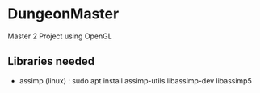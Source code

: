 # DungeonMaster

Master 2 Project using OpenGL

## Libraries needed

- assimp (linux) : sudo apt install assimp-utils libassimp-dev libassimp5
